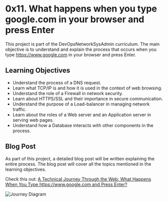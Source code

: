 # 0x11. What happens when you type google.com in your browser and press Enter

This project is part of the DevOpsNetworkSysAdmin curriculum. The main objective is to understand and explain the process that occurs when you type https://www.google.com in your browser and press Enter.

## Learning Objectives

- Understand the process of a DNS request.
- Learn what TCP/IP is and how it is used in the context of web browsing.
- Understand the role of a Firewall in network security.
- Learn about HTTPS/SSL and their importance in secure communication.
- Understand the purpose of a Load-balancer in managing network traffic.
- Learn about the roles of a Web server and an Application server in serving web pages.
- Understand how a Database interacts with other components in the process.

## Blog Post

As part of this project, a detailed blog post will be written explaining the entire process. The blog post will cover all the topics mentioned in the learning objectives.

Check this out: [A Technical Journey Through the Web: What Happens When You Type https://www.google.com and Press Enter?](https://medium.com/@mohannadabdo21/a-technical-journey-through-the-web-what-happens-when-you-type-https-www-google-com-7f11ccbbc8c2)

![Journey Diagram](https://imgur.com/TLsSbBV.png)
